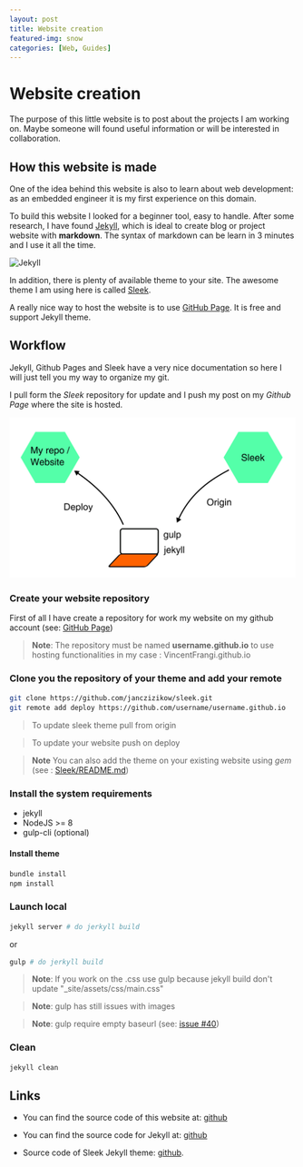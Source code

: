 ```yaml
---
layout: post
title: Website creation
featured-img: snow
categories: [Web, Guides]
---
```


# Website creation

The purpose of this little website is to post about the projects I am working on.
Maybe someone will found useful information or will be interested in collaboration.

## How this website is made

One of the idea behind this website is also to learn about web development:
as an embedded engineer it is my first experience on this domain.

To build this website I looked for a beginner tool, easy to handle.
After some research, I have found [Jekyll](https://jekyllrb.com/),
which is ideal to create blog or project website with **markdown**.
The syntax of markdown can be learn in 3 minutes and I use it all the time.

![Jekyll](https://jekyllrb.com/img/logo-2x.png)

In addition, there is plenty of available theme to  your site.
The awesome theme I am using here is called [Sleek](https://github.com/janczizikow/sleek).

A really nice way to host the website is to use [GitHub Page](https://pages.github.com/). It is free and support Jekyll theme.


## Workflow

Jekyll, Github Pages and Sleek have a very nice documentation so here I will just tell you my way to organize my git.

I pull form the *Sleek* repository for update and I push my post on my *Github Page* where the site is hosted.

![Workflow](https://raw.githubusercontent.com/VincentFrangi/VincentFrangi.github.io/master/ressources/posts/2018-10-03-website-creation/web_workflow.png "Workflow")

### Create your website repository

First of all I have create a repository for work my website on my github account (see: [GitHub Page](https://pages.github.com/))

> **Note**: The repository must be named **username.github.io** to use hosting functionalities
> in my case :
> VincentFrangi.github.io

### Clone you the repository of your theme and add your remote

```bash
git clone https://github.com/janczizikow/sleek.git
git remote add deploy https://github.com/username/username.github.io
```

> To update sleek theme pull from origin

> To update your website push on deploy


> **Note** You can also add the theme on your existing website using *gem* (see : [Sleek/README.md](https://github.com/janczizikow/sleek/blob/master/README.md))



### Install the system requirements

* jekyll
* NodeJS >= 8
* gulp-cli (optional)
  
#### Install theme

```bash
bundle install
npm install
```

### Launch local

```bash
jekyll server # do jerkyll build
```

or


```bash
gulp # do jerkyll build
```

> **Note**: If you work on the .css use gulp because jekyll build don't update "_site/assets/css/main.css"

> **Note**: gulp has still issues with images

> **Note**: gulp require empty baseurl (see: [issue #40](https://github.com/janczizikow/sleek/issues/40#issuecomment-406823127))

### Clean

```bash
jekyll clean
```

## Links

* You can find the source code of this website at:
[github](https://github.com/VincentFrangi/VincentFrangi.github.io)

* You can find the source code for Jekyll at:
[github](https://github.com/jekyll/jekyll)

* Source code of Sleek Jekyll theme:
[github](https://github.com/janczizikow/sleek).



